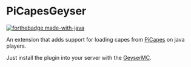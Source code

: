 # PiCapesGeyser

[![forthebadge made-with-java](https://forthebadge.com/images/badges/made-with-java.svg)](https://java.com/)

An extension that adds support for loading capes from [PiCapes](https://picapes.github.io/) on java players.

Just install the plugin into your server with the [GeyserMC](https://geysermc.org/).

